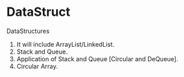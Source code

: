 DataStruct
==========

DataStructures

1. It will include ArrayList/LinkedList.
2. Stack and Queue.
3. Application of Stack and Queue [Circular and DeQueue].
4. Circular Array.

